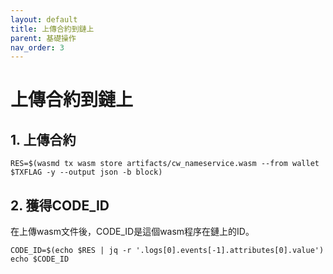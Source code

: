 ```yaml
---
layout: default
title: 上傳合約到鏈上
parent: 基礎操作
nav_order: 3
---
```


# 上傳合約到鏈上

## 1. 上傳合約

```
RES=$(wasmd tx wasm store artifacts/cw_nameservice.wasm --from wallet $TXFLAG -y --output json -b block)
```

## 2. 獲得CODE_ID

在上傳wasm文件後，CODE_ID是這個wasm程序在鏈上的ID。

```
CODE_ID=$(echo $RES | jq -r '.logs[0].events[-1].attributes[0].value')
echo $CODE_ID
```
